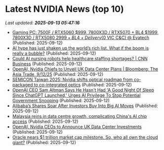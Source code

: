 # Latest NVIDIA News (top 10)
_Last updated: **2025-09-13 05:47:16**_

- [Gaming PC: 7500F / RTX5060 $999, 7800X3D / RTX5070 + BL4 $1999, 7800X3D / RTX5080 $2999 + BL4 + Delivery ($0 VIC C&C) @ Evatech](https://www.ozbargain.com.au/node/923846) (Published: 2025-09-12)
- [AI hype has just shaken up the world’s rich list. What if the boom is really a bubble?](https://theconversation.com/ai-hype-has-just-shaken-up-the-worlds-rich-list-what-if-the-boom-is-really-a-bubble-265080) (Published: 2025-09-12)
- [Could AI nursing robots help healthcare staffing shortages? | CNN Business](https://www.cnn.com/2025/09/12/tech/taiwan-nursing-robots-nurabot-foxconn-nvidia-hnk-spc) (Published: 2025-09-12)
- [OpenAI, Nvidia Chiefs to Unveil UK Data Center Plans | Bloomberg: The Asia Trade, 9/12/25](https://biztoc.com/x/a846cc1496cba04f) (Published: 2025-09-12)
- [SEMICON Taiwan 2025: Nvidia shifts optical roadmap from co-packaged to co-integrated optics](https://www.digitimes.com/news/a20250912VL204/optics-design-performance-accelerated-computing-cpo.html) (Published: 2025-09-12)
- [OpenAI CEO Sam Altman Says He Hasn't Had 'A Good Night Of Sleep Since ChatGPT Launched,' Urges AI Privilege To Stop Potential Government Snooping](https://finance.yahoo.com/news/openai-ceo-sam-altman-says-033107353.html) (Published: 2025-09-12)
- [Alibaba’s Shares Soar After Investors Buy Into Big AI Moves](https://www.livemint.com/companies/news/alibabas-shares-soar-after-investors-buy-into-big-ai-moves-11757646624491.html) (Published: 2025-09-12)
- [Malaysia reins in data centre growth, complicating China's AI chip access](https://economictimes.indiatimes.com/tech/artificial-intelligence/malaysia-reins-in-data-centre-growth-complicating-chinas-ai-chip-access/articleshow/123841816.cms) (Published: 2025-09-12)
- [OpenAI, Nvidia CEOs to Announce UK Data Center Investments](https://finance.yahoo.com/news/openai-nvidia-ceos-announce-uk-024155303.html) (Published: 2025-09-12)
- [Oracle nears $1 trillion market cap milestone. So, who all own the cloud giant?](https://economictimes.indiatimes.com/markets/stocks/news/oracle-nears-1-trillion-market-cap-milestone-so-who-all-own-the-cloud-giant/articleshow/123841546.cms) (Published: 2025-09-12)
